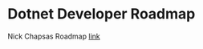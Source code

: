 # Dotnet Developer Roadmap

Nick Chapsas Roadmap [link](https://roadmap.sh/r?id=65d8624e66cd6d03d2d7efc9)
